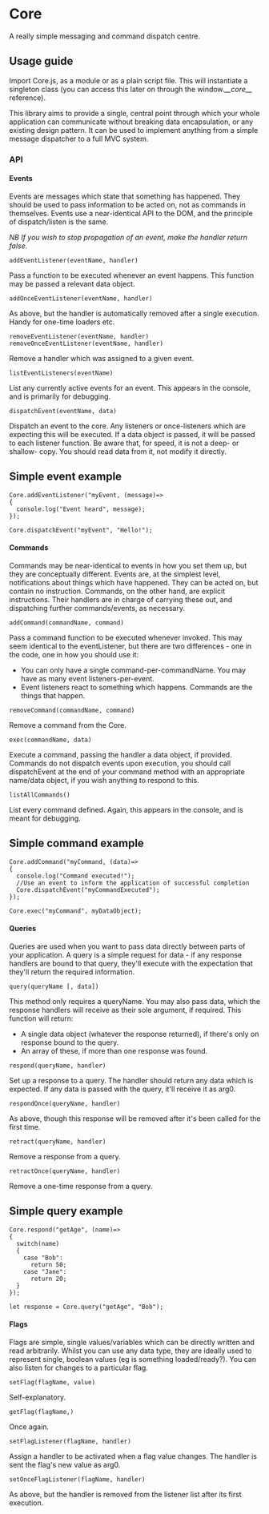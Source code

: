 # Core
A really simple messaging and command dispatch centre.

## Usage guide

Import Core.js, as a module or as a plain script file. This will instantiate a singleton class (you can access
this later on through the window.\__\__core\__\__ reference).

This library aims to provide a single, central point through which your whole application can communicate without breaking
data encapsulation, or any existing design pattern. It can be used to implement anything from a simple message dispatcher
to a full MVC system.

### API

#### Events

Events are messages which state that something has happened. They should be used to pass information to be acted on,
not as commands in themselves. Events use a near-identical API to the DOM, and the principle of dispatch/listen is the same.  

_NB If you wish to stop propagation of an event, make the handler return false._

``addEventListener(eventName, handler)``

Pass a function to be executed whenever an event happens. This function may be passed a relevant data object.

``addOnceEventListener(eventName, handler)``

As above, but the handler is automatically removed after a single execution. Handy for one-time loaders etc.

``removeEventListener(eventName, handler)``
``removeOnceEventListener(eventName, handler)``

Remove a handler which was assigned to a given event.

``listEventListeners(eventName)``

List any currently active events for an event. This appears in the console, and is primarily for debugging.

``dispatchEvent(eventName, data)``

Dispatch an event to the core. Any listeners or once-listeners which are expecting this will be executed. If a data object
is passed, it will be passed to each listener function. Be aware that, for speed, it is not a deep- or shallow- copy. You 
should read data from it, not modify it directly.

## Simple event example
```
Core.addEventListener("myEvent, (message)=>
{
  console.log("Event heard", message);
});

Core.dispatchEvent("myEvent", "Hello!");
```

#### Commands

Commands may be near-identical to events in how you set them up, but they are conceptually different. Events are, at
the simplest level, notifications about things which have happened. They can be acted on, but contain no instruction.
Commands, on the other hand, are explicit instructions. Their handlers are in charge of carrying these out, and dispatching
further commands/events, as necessary.

``addCommand(commandName, command)``

Pass a command function to be executed whenever invoked. This may seem identical to the eventListener, but there are
two differences - one in the code, one in how you should use it:

- You can only have a single command-per-commandName. You may have as many event listeners-per-event.
- Event listeners react to something which happens. Commands are the things that happen.

``removeCommand(commandName, command)``

Remove a command from the Core.

``exec(commandName, data)``

Execute a command, passing the handler a data object, if provided. Commands do not dispatch events upon execution, you should
call dispatchEvent at the end of your command method with an appropriate name/data object, if you wish anything to respond
to this.

``listAllCommands()``

List every command defined. Again, this appears in the console, and is meant for debugging.

## Simple command example
```
Core.addCommand("myCommand, (data)=>
{
  console.log("Command executed!");
  //Use an event to inform the application of successful completion
  Core.dispatchEvent("myCommandExecuted");
});

Core.exec("myCommand", myDataObject);
```

#### Queries

Queries are used when you want to pass data directly between parts of your application. A query is a simple request for
data - if any response handlers are bound to that query, they'll execute with the expectation that they'll return the
required information.

``query(queryName [, data])``

This method only requires a queryName. You may also pass data, which the response handlers will receive as their sole argument,
if required. This function will return:

- A single data object (whatever the response returned), if there's only on response bound to the query.
- An array of these, if more than one response was found.

``respond(queryName, handler)``

Set up a response to a query. The handler should return any data which is expected. If any data is passed with the query, it'll
receive it as arg0.

``respondOnce(queryName, handler)``

As above, though this response will be removed after it's been called for the first time.

``retract(queryName, handler)``

Remove a response from a query.

``retractOnce(queryName, handler)``

Remove a one-time response from a query.

## Simple query example
```
Core.respond("getAge", (name)=>
{
  switch(name)
  {
    case "Bob":
      return 50;
    case "Jane":
      return 20;
  }
});

let response = Core.query("getAge", "Bob");
```

#### Flags

Flags are simple, single values/variables which can be directly written and read arbitrarily. Whilst you can use any 
data type, they are ideally used to represent single, boolean values (eg is something loaded/ready?). You can also 
listen for changes to a particular flag.

``setFlag(flagName, value)``

Self-explanatory.

``getFlag(flagName,)``

Once again.

``setFlagListener(flagName, handler)``

Assign a handler to be activated when a flag value changes. The handler is sent the flag's new value as arg0.

``setOnceFlagListener(flagName, handler)``

As above, but the handler is removed from the listener list after its first execution.
